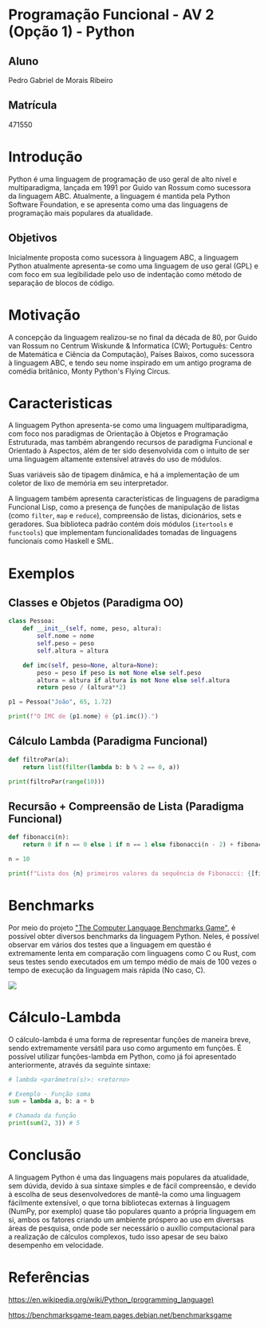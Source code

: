 # Programação Funcional - AV 2 (Opção 1) - Python

## Aluno

Pedro Gabriel de Morais Ribeiro

## Matrícula

471550

# Introdução

Python é uma linguagem de programação de uso geral de alto nível e multiparadigma, lançada em 1991 por Guido van Rossum como sucessora da linguagem ABC. Atualmente, a linguagem é mantida pela Python Software Foundation, e se apresenta como uma das linguagens de programação mais populares da atualidade.

## Objetivos

Inicialmente proposta como sucessora à linguagem ABC, a linguagem Python atualmente apresenta-se como uma linguagem de uso geral (GPL) e com foco em sua legibilidade pelo uso de indentação como método de separação de blocos de código.

# Motivação

A concepção da linguagem realizou-se no final da década de 80, por Guido van Rossum no Centrum Wiskunde & Informatica (CWI; Português: Centro de Matemática e Ciência da Computação), Países Baixos, como sucessora à linguagem ABC, e tendo seu nome inspirado em um antigo programa de comédia britânico, Monty Python's Flying Circus.

# Caracteristicas

A linguagem Python apresenta-se como uma linguagem multiparadigma, com foco nos paradigmas de Orientação à Objetos e Programação Estruturada, mas também abrangendo recursos de paradigma Funcional e Orientado à Aspectos, além de ter sido desenvolvida com o intuito de ser uma linguagem altamente extensível através do uso de módulos.

Suas variáveis são de tipagem dinâmica, e há a implementação de um coletor de lixo de memória em seu interpretador.

A linguagem também apresenta características de linguagens de paradigma Funcional Lisp, como a presença de funções de manipulação de listas (como `filter`, `map` e `reduce`), compreensão de listas, dicionários, sets e geradores. Sua biblioteca padrão contém dois módulos (`itertools` e `functools`) que implementam funcionalidades tomadas de linguagens funcionais como Haskell e SML.

# Exemplos

## Classes e Objetos (Paradigma OO)

```python
class Pessoa:
    def __init__(self, nome, peso, altura):
        self.nome = nome
        self.peso = peso
        self.altura = altura

    def imc(self, peso=None, altura=None):
        peso = peso if peso is not None else self.peso
        altura = altura if altura is not None else self.altura
        return peso / (altura**2)

p1 = Pessoa("João", 65, 1.72)

print(f"O IMC de {p1.nome} é {p1.imc()}.")
```

## Cálculo Lambda (Paradigma Funcional)

```python
def filtroPar(a):
    return list(filter(lambda b: b % 2 == 0, a))

print(filtroPar(range(10)))
```

## Recursão + Compreensão de Lista (Paradigma Funcional)

```python
def fibonacci(n):
    return 0 if n == 0 else 1 if n == 1 else fibonacci(n - 2) + fibonacci(n - 1)

n = 10

print(f"Lista dos {n} primeiros valores da sequência de Fibonacci: {[fibonacci(i) for i in range(n)]}")
```

# Benchmarks

Por meio do projeto ["The Computer Language Benchmarks Game"](https://benchmarksgame-team.pages.debian.net/benchmarksgame), é possível obter diversos benchmarks da linguagem Python. Neles, é possível observar em vários dos testes que a linguagem em questão é extremamente lenta em comparação com linguagens como C ou Rust, com seus testes sendo executados em um tempo médio de mais de 100 vezes o tempo de execução da linguagem mais rápida (No caso, C).

![](https://benchmarksgame-team.pages.debian.net/benchmarksgame/download/fastest-more-elapsed.svg)

# Cálculo-Lambda

O cálculo-lambda é uma forma de representar funções de maneira breve, sendo extremamente versátil para uso como argumento em funções. É possível utilizar funções-lambda em Python, como já foi apresentado anteriormente, através da seguinte sintaxe:

```python
# lambda <parâmetro(s)>: <retorno>

# Exemplo - Função soma
sum = lambda a, b: a + b

# Chamada da função
print(sum(2, 3)) # 5
```

# Conclusão

A linguagem Python é uma das linguagens mais populares da atualidade, sem dúvida, devido à sua sintaxe simples e de fácil compreensão, e devido à escolha de seus desenvolvedores de mantê-la como uma linguagem fácilmente extensível, o que torna bibliotecas externas à linguagem (NumPy, por exemplo) quase tão populares quanto a própria linguagem em si, ambos os fatores criando um ambiente próspero ao uso em diversas áreas de pesquisa, onde pode ser necessário o auxílio computacional para a realização de cálculos complexos, tudo isso apesar de seu baixo desempenho em velocidade.

# Referências

https://en.wikipedia.org/wiki/Python_(programming_language)

https://benchmarksgame-team.pages.debian.net/benchmarksgame
